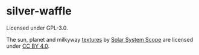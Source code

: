 # silver-waffle

Licensed under GPL-3.0.

The sun, planet and milkyway [textures](https://www.solarsystemscope.com/textures/) by [Solar System Scope](www.solarsystemscope.com) are licensed under [CC BY 4.0](https://creativecommons.org/licenses/by/4.0/).
